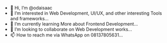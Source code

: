 - 👋 Hi, I’m @odaisaac
- 👀 I’m interested in Web Development, UI/UX, and other interesting Tools and frameworks...
- 🌱 I’m currently learning More about Frontend Development...
- 💞️ I’m looking to collaborate on Web Development works...
- 📫 How to reach me via WhatsApp on 08137805631...

<!---
odaisaac/odaisaac is a ✨ special ✨ repository because its `README.md` (this file) appears on your GitHub profile.
You can click the Preview link to take a look at your changes.
--->
